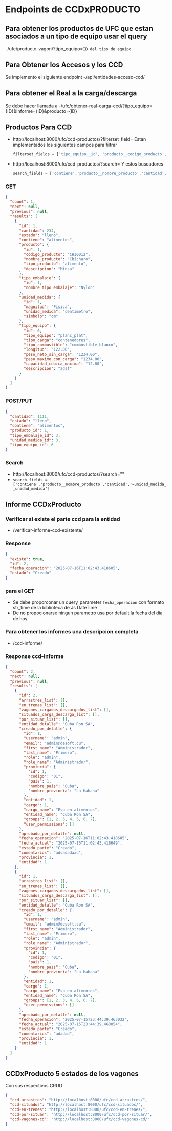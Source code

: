# Endpoints de CCDxPRODUCTO

## Para obtener los productos de UFC que estan asociados a un tipo de equipo usar el query
  -/ufc/producto-vagon/?tipo_equipo=`ID del tipo de equipo`



## Para Obtener los Accesos y los CCD 
  Se implemento el siguiente endpoint
    -/api/entidades-acceso-ccd/

## Para obtener el Real a la carga/descarga
  Se debe hacer llamada a
  -/ufc/obtener-real-carga-ccd/?tipo_equipo={ID}&informe={ID}&producto={ID}

## Productos Para CCD

- http://localhost:8000/ufc/ccd-productos/?filterset_field=
  Estan implementados los siguientes campos para filtrar
  ```python
  filterset_fields = ['tipo_equipo__id', 'producto__codigo_producto','tipo_embalaje__id','unidad_medida__simbolo']
  ```
- http://localhost:8000/ufc/ccd-productos/?search=
  Y estos buscadores
  ```python
  search_fields = ['contiene','producto__nombre_producto','cantidad','=unidad_medida__unidad_medida']
  ```

### GET

```json
{
  "count": 1,
  "next": null,
  "previous": null,
  "results": [
    {
      "id": 1,
      "cantidad": 234,
      "estado": "lleno",
      "contiene": "alimentos",
      "producto": {
        "id": 1,
        "codigo_producto": "CHI0012",
        "nombre_producto": "Chícharo",
        "tipo_producto": "alimento",
        "descripcion": "Minsa"
      },
      "tipo_embalaje": {
        "id": 1,
        "nombre_tipo_embalaje": "Nylon"
      },
      "unidad_medida": {
        "id": 1,
        "magnitud": "Física",
        "unidad_medida": "centímetro",
        "simbolo": "cm"
      },
      "tipo_equipo": {
        "id": 6,
        "tipo_equipo": "planc_plat",
        "tipo_carga": "contenedores",
        "tipo_combustible": "combustible_blanco",
        "longitud": "122.00",
        "peso_neto_sin_carga": "1234.00",
        "peso_maximo_con_carga": "1234.00",
        "capacidad_cubica_maxima": "12.00",
        "descripcion": "adsf"
      }
    }
  ]
}
```

### POST/PUT

```json
{
  "cantidad": 1111,
  "estado": "lleno",
  "contiene": "alimentos",
  "producto_id": 1,
  "tipo_embalaje_id": 3,
  "unidad_medida_id": 3,
  "tipo_equipo_id": 6
}
```

### Search

- http://localhost:8000/ufc/ccd-productos/?search=""
- `search_fields = ['contiene','producto__nombre_producto','cantidad','=unidad_medida__unidad_medida']`

## Informe CCDxProducto

### Verificar si existe el parte ccd para la entidad

- /verificar-informe-ccd-existente/

### Response

```json
{
  "existe": true,
  "id": 2,
  "fecha_operacion": "2025-07-16T11:02:43.418605",
  "estado": "Creado"
}
```

### para el GET

- Se debe proporconar un query_parameter `fecha_operacion` con formato str_time
  de la biblioteca de Js DateTime
- De no propocionarse ningun parametro usa por default la fecha del dia de hoy

### Para obtener los informes una descripcion completa

- /ccd-informe/

### Response ccd-informe

```json
{
  "count": 2,
  "next": null,
  "previous": null,
  "results": [
    {
      "id": 2,
      "arrastres_list": [],
      "en_trenes_list": [],
      "vagones_cargados_descargados_list": [],
      "situados_carga_descarga_list": [],
      "por_situar_list": [],
      "entidad_detalle": "Cuba Ron SA",
      "creado_por_detalle": {
        "id": 1,
        "username": "admin",
        "email": "admin@desoft.cu",
        "first_name": "Administrador",
        "last_name": "Primero",
        "role": "admin",
        "role_name": "Administrador",
        "provincia": {
          "id": 1,
          "codigo": "01",
          "pais": 1,
          "nombre_pais": "Cuba",
          "nombre_provincia": "La Habana"
        },
        "entidad": 1,
        "cargo": 1,
        "cargo_name": "Esp en alimentos",
        "entidad_name": "Cuba Ron SA",
        "groups": [1, 2, 3, 4, 5, 6, 7],
        "user_permissions": []
      },
      "aprobado_por_detalle": null,
      "fecha_operacion": "2025-07-16T11:02:43.418605",
      "fecha_actual": "2025-07-16T11:02:43.418649",
      "estado_parte": "Creado",
      "comentarios": "adsadadaad",
      "provincia": 1,
      "entidad": 1
    },
    {
      "id": 1,
      "arrastres_list": [],
      "en_trenes_list": [],
      "vagones_cargados_descargados_list": [],
      "situados_carga_descarga_list": [],
      "por_situar_list": [],
      "entidad_detalle": "Cuba Ron SA",
      "creado_por_detalle": {
        "id": 1,
        "username": "admin",
        "email": "admin@desoft.cu",
        "first_name": "Administrador",
        "last_name": "Primero",
        "role": "admin",
        "role_name": "Administrador",
        "provincia": {
          "id": 1,
          "codigo": "01",
          "pais": 1,
          "nombre_pais": "Cuba",
          "nombre_provincia": "La Habana"
        },
        "entidad": 1,
        "cargo": 1,
        "cargo_name": "Esp en alimentos",
        "entidad_name": "Cuba Ron SA",
        "groups": [1, 2, 3, 4, 5, 6, 7],
        "user_permissions": []
      },
      "aprobado_por_detalle": null,
      "fecha_operacion": "2025-07-15T23:44:39.463032",
      "fecha_actual": "2025-07-15T23:44:39.463054",
      "estado_parte": "Creado",
      "comentarios": "adadad",
      "provincia": 1,
      "entidad": 1
    }
  ]
}
```

## CCDxProducto 5 estados de los vagones

Con sus respectivos CRUD

```json
{
  "ccd-arrastres": "http://localhost:8000/ufc/ccd-arrastres/",
  "ccd-situados": "http://localhost:8000/ufc/ccd-situados/",
  "ccd-en-trenes": "http://localhost:8000/ufc/ccd-en-trenes/",
  "ccd-por-situar": "http://localhost:8000/ufc/ccd-por-situar/",
  "ccd-vagones-cd": "http://localhost:8000/ufc/ccd-vagones-cd/"
}
```
